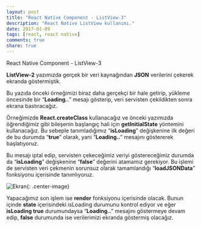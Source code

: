 ```yaml
---
layout: post
title: "React Native Component - ListView-3"
description: "React Native ListView kullanımı."
date: 2017-01-09
tags: [react, react native]
comments: true
share: true
---
```

React Native Component - ListView-3

**ListView-2** yazımızda gerçek bir veri kaynağından **JSON** verilerini çekerek ekranda göstermiştik.
 
Bu yazıda önceki örneğimizi biraz daha gerçekçi bir hale getirip, yükleme öncesinde bir “**Loading..**” mesajı gösterip, veri servisten çekildikten sonra ekrana bastıracağız.
 
Örneğimizde **React.createClass** kullanacağız ve önceki yazımızda öğrendiğimiz gibi bileşenin başlangıç hali için **getInitialState** yöntemini kullanacağız. Bu sebeple tanımladığımız “**isLoading**” değişkenine ilk değeri de bu durumda “**true**” olarak, yani “**Loading..**” mesajını göstererek başlatıyoruz.
 
Bu mesajı iptal edip, servisten çekeceğimiz veriyi göstereceğimiz durumda da “**isLoading**” değişkenine “**false**” değerini atamamız gerekiyor. Bu işlemi de servisten veri çekmenin sorunsuz olarak tamamlandığı “**loadJSONData**” fonksiyonu içerisinde tanımlıyoruz.

![Ekran](/egemenmede.github.io/assets/images/ListView_3.png){: .center-image}

Yapacağımız son işlem ise **render** fonksiyonu içerisinde olacak. Bunun içinde **state** içerisindeki isLoading durumunu kontrol ediyor ve eğer **isLoading true** durumundaysa “**Loading..**” mesajını göstermeye devam edip, **false** durumunda ise verilerimizi ekranda göstermiş olacağız.